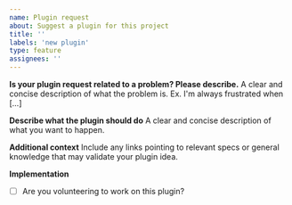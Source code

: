 ```yaml
---
name: Plugin request
about: Suggest a plugin for this project
title: ''
labels: 'new plugin'
type: feature
assignees: ''
---
```


**Is your plugin request related to a problem? Please describe.**
A clear and concise description of what the problem is. Ex. I'm always frustrated when […]

**Describe what the plugin should do**
A clear and concise description of what you want to happen.

<!-- Please include a sample SVG and a resulting SVG -->

**Additional context**
Include any links pointing to relevant specs or general knowledge that may validate your plugin idea.

**Implementation**

- [ ] Are you volunteering to work on this plugin?
